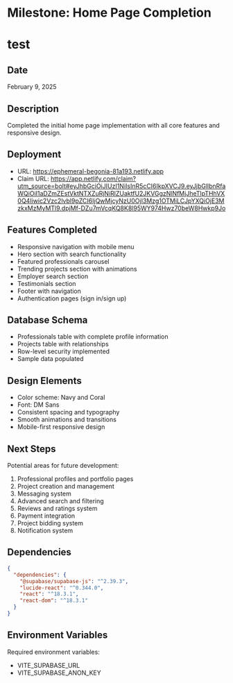 # Milestone: Home Page Completion
# test
## Date
February 9, 2025

## Description
Completed the initial home page implementation with all core features and responsive design.

## Deployment
- URL: https://ephemeral-begonia-81a193.netlify.app
- Claim URL: https://app.netlify.com/claim?utm_source=bolt#eyJhbGciOiJIUzI1NiIsInR5cCI6IkpXVCJ9.eyJjbGllbnRfaWQiOiI1aDZmZEstVktNTXZuRjNiRlZUaktfU2JKVGgzNlNfMjJheTlpTHhVX0Q4Iiwic2Vzc2lvbl9pZCI6IjQwMjcyNzU0OjI3Mzg1OTMiLCJpYXQiOjE3MzkxMzMyMTl9.dpjMf-DZu7mVcqKQ8K8l95WY974Hwz70beW8Hwkp9Jo

## Features Completed
- Responsive navigation with mobile menu
- Hero section with search functionality
- Featured professionals carousel
- Trending projects section with animations
- Employer search section
- Testimonials section
- Footer with navigation
- Authentication pages (sign in/sign up)

## Database Schema
- Professionals table with complete profile information
- Projects table with relationships
- Row-level security implemented
- Sample data populated

## Design Elements
- Color scheme: Navy and Coral
- Font: DM Sans
- Consistent spacing and typography
- Smooth animations and transitions
- Mobile-first responsive design

## Next Steps
Potential areas for future development:
1. Professional profiles and portfolio pages
2. Project creation and management
3. Messaging system
4. Advanced search and filtering
5. Reviews and ratings system
6. Payment integration
7. Project bidding system
8. Notification system

## Dependencies
```json
{
  "dependencies": {
    "@supabase/supabase-js": "^2.39.3",
    "lucide-react": "^0.344.0",
    "react": "^18.3.1",
    "react-dom": "^18.3.1"
  }
}
```

## Environment Variables
Required environment variables:
- VITE_SUPABASE_URL
- VITE_SUPABASE_ANON_KEY
